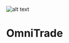 ![alt text](https://github.com/justinmulli/OmniTrade/blob/master/readme%20images/logo.png)

# OmniTrade

